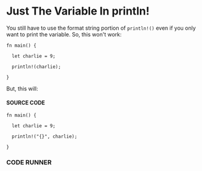 # Just The Variable In println!

You still have to use the format string
portion of `println!()` even if you
only want to print the variable. So,
this won't work:

```rust,noplayground
fn main() {

  let charlie = 9;

  println!(charlie);

}
```

But, this will:

#### SOURCE CODE

```rust, noplayground, EXAMPLE1
fn main() {

  let charlie = 9;

  println!("{}", charlie);

}
```

### CODE RUNNER

```rust, editable, CODE1

```
